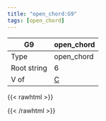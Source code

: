 ```yaml
---
title: "open_chord:G9"
tags: [open_chord]
---
```


|G9|open_chord|
|---|---|
|Type|open_chord|
|Root string|6|
|V of|[C](../open_chord-c)|
{{< rawhtml >}}
<div class="container"></div>
<script>
const selector = '#container';
const chord = new ChordBox(selector);
chord.draw((new String("3X0201")));
</script>
{{< /rawhtml >}}

